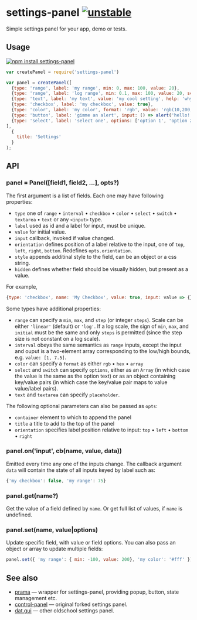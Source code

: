# settings-panel [![unstable](http://badges.github.io/stability-badges/dist/unstable.svg)](http://github.com/badges/stability-badges)

Simple settings panel for your app, demo or tests.

## Usage

[![npm install settings-panel](https://nodei.co/npm/settings-panel.png?mini=true)](https://npmjs.org/package/settings-panel/)

```javascript
var createPanel = require('settings-panel')

var panel = createPanel([
  {type: 'range', label: 'my range', min: 0, max: 100, value: 20},
  {type: 'range', label: 'log range', min: 0.1, max: 100, value: 20, scale: 'log'},
  {type: 'text', label: 'my text', value: 'my cool setting', help: 'why this is cool'},
  {type: 'checkbox', label: 'my checkbox', value: true},
  {type: 'color', label: 'my color', format: 'rgb', value: 'rgb(10,200,0)', input: value => console.log(value)},
  {type: 'button', label: 'gimme an alert', input: () => alert('hello!')},
  {type: 'select', label: 'select one', options: ['option 1', 'option 2'], value: 'option 1'}
],
  {
    title: 'Settings'
  }
);
```

## API

### panel = Panel([field1, field2, ...], opts?)

The first argument is a list of fields. Each one may have following properties:

* `type` one of `range` • `interval` • `checkbox` • `color` • `select` • `switch` • `textarea` • `text` or any `<input>` type.
* `label` used as id and a label for input, must be unique.
* `value` for initial value.
* `input` callback, invoked if value changed.
* `orientation` defines position of a label relative to the input, one of `top`, `left`, `right`, `bottom`. Redefines `opts.orientation`.
* `style` appends additinal style to the field, can be an object or a css string.
* `hidden` defines whether field should be visually hidden, but present as a value.

For example,

```javascript
{type: 'checkbox', name: 'My Checkbox', value: true, input: value => {}}
```

Some types have additional properties:

- `range` can specify a `min`, `max`, and `step` (or integer `steps`). Scale can be either `'linear'` (default) or `'log'`. If a log scale, the sign of `min`, `max`, and `initial` must be the same and only `steps` is permitted (since the step size is not constant on a log scale).
- `interval` obeys the same semantics as `range` inputs, except the input and ouput is a two-element array corresponding to the low/high bounds, e.g. `value: [1, 7.5]`.
- `color` can specify a `format` as either `rgb` • `hex` • `array`
- `select` and `switch` can specify `options`, either as an `Array` (in which case the value is the same as the option text) or as an object containing key/value pairs (in which case the key/value pair maps to value value/label pairs).
- `text` and `textarea` can specify `placeholder`.

The following optional parameters can also be passed as `opts`:

- `container` element to which to append the panel
- `title` a title to add to the top of the panel
- `orientation` specifies label position relative to input: `top` • `left` • `bottom` • `right`

### panel.on('input', cb(name, value, data))

Emitted every time any one of the inputs change. The callback argument `data` will contain the state of all inputs keyed by label such as:

```javascript
{'my checkbox': false, 'my range': 75}
```

### panel.get(name?)

Get the value of a field defined by `name`. Or get full list of values, if `name` is undefined.

### panel.set(name, value|options)

Update specific field, with value or field options. You can also pass an object or array to update multiple fields:

```js
panel.set({ 'my range': { min: -100, value: 200}, 'my color': '#fff' });
```


## See also

* [prama](https://github.com/dfcreative/prama) — wrapper for settings-panel, providing popup, button, state management etc.
* [control-panel](https://github.com/freeman-lab/control-panel) — original forked settings panel.
* [dat.gui](https://github.com/dataarts/dat.gui) — other oldschool settings panel.